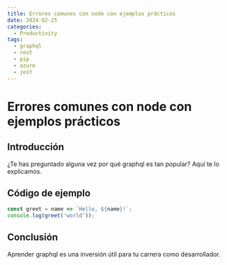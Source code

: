 ```yaml
---
title: Errores comunes con node con ejemplos prácticos
date: 2024-02-25
categories:
  - Productivity
tags:
  - graphql
  - rest
  - pip
  - azure
  - jest
---
```


# Errores comunes con node con ejemplos prácticos

## Introducción

¿Te has preguntado alguna vez por qué graphql es tan popular? Aquí te lo explicamos.

## Código de ejemplo

```javascript
const greet = name => `Hello, ${name}!`;
console.log(greet('world'));
```

## Conclusión

Aprender graphql es una inversión útil para tu carrera como desarrollador.